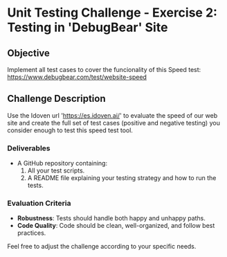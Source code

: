 # Unit Testing Challenge - Exercise 2: Testing in 'DebugBear' Site

## Objective

Implement all test cases to cover the funcionality of this Speed test: https://www.debugbear.com/test/website-speed

## Challenge Description
Use the Idoven url 'https://es.idoven.ai/' to evaluate the speed of our web site and create the full set of test cases (positive and negative testing) you consider enough to test this speed test tool.

### Deliverables

- A GitHub repository containing:
    1. All your test scripts.
    2. A README file explaining your testing strategy and how to run the tests.

### Evaluation Criteria

- **Robustness**: Tests should handle both happy and unhappy paths.
- **Code Quality**: Code should be clean, well-organized, and follow best practices.

Feel free to adjust the challenge according to your specific needs.